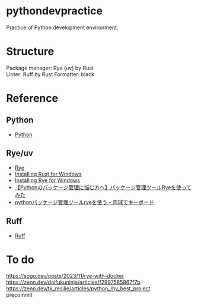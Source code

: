 # pythondevpractice

Practice of Python development environment.

# Structure
Package manager: Rye (uv) by Rust  
Linter: Ruff by Rust
Formatter: black

# Reference

## Python
- [Python](https://www.python.org/)


## Rye/uv
- [Rye](https://github.com/astral-sh/rye)
- [Installing Rust for Windows](https://www.rust-lang.org/tools/install)
- [Installing Rye for Windows](https://rye-up.com/guide/installation/#installing-rye)
- [【Pythonのパッケージ管理に悩む方へ】パッケージ管理ツールRyeを使ってみた](https://dev.classmethod.jp/articles/get-start-rye-python/)
- [pythonパッケージ管理ツールryeを使う - 肉球でキーボード](https://nsakki55.hatenablog.com/entry/2023/05/29/013658)

## Ruff
- [Ruff](https://github.com/astral-sh/ruff)



# To do
https://sogo.dev/posts/2023/11/rye-with-docker  
https://zenn.dev/daifukuninja/articles/f2997585867f7b  
https://zenn.dev/tk_resilie/articles/python_my_best_project  
precommit